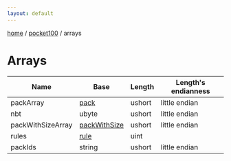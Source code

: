 ```yaml
---
layout: default
---
```


[home](/)  /  [pocket100](/protocol/pocket100)  /  arrays

# Arrays

Name | Base | Length | Length's endianness
---|---|---|---
packArray | [pack](/protocol/pocket100/types/pack) | ushort | little endian
nbt | ubyte | ushort | little endian
packWithSizeArray | [packWithSize](/protocol/pocket100/types/pack-with-size) | ushort | little endian
rules | [rule](/protocol/pocket100/types/rule) | uint | 
packIds | string | ushort | little endian
